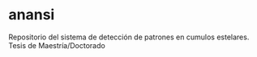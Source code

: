 # anansi
Repositorio del sistema de detección de patrones en cumulos estelares. Tesis de Maestría/Doctorado
